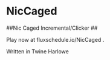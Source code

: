 # NicCaged

##Nic Caged Incremental/Clicker ##

Play now at fluxschedule.io/NicCaged . 

Written in Twine Harlowe
